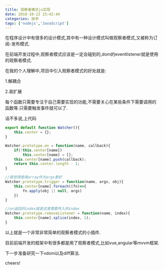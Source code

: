 ```yaml
---
title: 观察者模式js实现
date: 2018-10-22 15:42:44
categories: 技术
tags: ['nodejs','JavaScript']
---
```

在程序设计中有很多的设计模式,其中有一种设计模式叫做观察者模式,又被称为订阅-发布模式.
<!--more-->
在前端开发过程中,观察者模式应该是一定会碰到的,dom的eventlistener就是使用的观察者模式.

在我的个人理解中,项目中引入观察者模式的好处就是:

1.解耦合

2.易扩展

每个函数只需要专注于自己需要实现的功能,不需要关心在某些条件下需要调用的函数等.只需要触发事件就可以了.

话不多说,上代码
```JavaScript
export default function Watcher(){
    this.center = {};
}

Watcher.prototype.on = function(name, callback){
    if(!this.center[name])
        this.center[name] = [];
    this.center[name].push(callback);
    return this.center.length - 1;
}

//我觉得使用array作为args更好
Watcher.prototype.trigger = function(name, args, obj){
    this.center[name].foreach((fn)=>{
        fn.apply(obj || null, args)
    })
}

//on返回的index就是这里需要传入的index
Watcher.prototype.removeListener = function(name, index){
    this.center[name].splice(index, 1);
}
```
以上就是一个非常非常简单的观察者模式的小插件.

目前前端开发的框架中有很多都是用了观察者模式,比如vue,angular等mvvm框架.

下一步准备研究一下vdom以及diff算法.

cheers!
